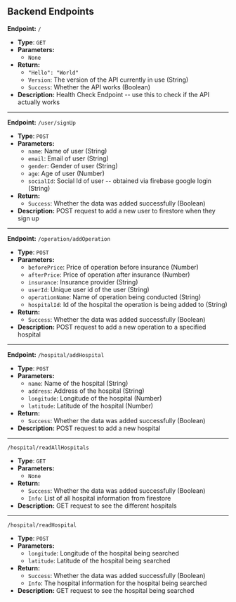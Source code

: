 ## Backend Endpoints

**Endpoint:** `/`
* **Type**: `GET`
* **Parameters:**
    * `None`
* **Return:**
    * `"Hello": "World"`
    * `Version`: The version of the API currently in use (String)
    * `Success`: Whether the API works (Boolean)
* **Description:** Health Check Endpoint -- use this to check if the API actually works
---
**Endpoint:** `/user/signUp`
* **Type**: `POST`
* **Parameters:**
    * `name`: Name of user (String)
    * `email`: Email of user (String)
    * `gender`: Gender of user (String)
    * `age`: Age of user (Number)
    * `socialId`: Social Id of user -- obtained via firebase google login (String)
* **Return:**
    * `Success`: Whether the data was added successfully (Boolean)
* **Description:** POST request to add a new user to firestore when they sign up
---
**Endpoint:** `/operation/addOperation`
* **Type**: `POST`
* **Parameters:**
    * `beforePrice`: Price of operation before insurance (Number)
    * `afterPrice`: Price of operation after insurance (Number)
    * `insurance`: Insurance provider (String)
    * `userId`: Unique user id of the user (String)
    * `operationName`: Name of operation being conducted (String)
    * `hospitalId`: Id of the hospital the operation is being added to (String)
* **Return:**
    * `Success`: Whether the data was added successfully (Boolean)
* **Description:** POST request to add a new operation to a specified hospital
---
**Endpoint:** `/hospital/addHospital`
* **Type**: `POST`
* **Parameters:**
    * `name`: Name of the hospital (String)
    * `address`: Address of the hospital (String)
    * `longitude`: Longitude of the hospital (Number)
    * `latitude`: Latitude of the hospital (Number)
* **Return:**
    * `Success`: Whether the data was added successfully (Boolean)
* **Description:** POST request to add a new hospital
---
`/hospital/readAllHospitals`
* **Type**: `GET`
* **Parameters:**
    * `None`
* **Return:**
    * `Success`: Whether the data was added successfully (Boolean)
    * `Info`: List of all hospital information from firestore
* **Description:** GET request to see the different hospitals
---
`/hospital/readHospital`
* **Type**: `POST`
* **Parameters:**
    * `longitude`: Longitude of the hospital being searched
    * `latitude`: Latitude of the hospital being searched
* **Return:**
    * `Success`: Whether the data was added successfully (Boolean)
    * `Info`: The hospital information for the hospital being searched
* **Description:** GET request to see the hospital being searched
